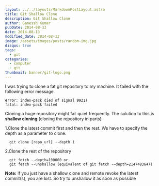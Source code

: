 ```yaml
---
layout: ../../layouts/MarkdownPostLayout.astro
title: Git Shallow Clone
description: Git Shallow Clone
author: Ganessh Kumar
pubDate: 2014-08-13
date: 2014-08-13
modified_date: 2014-08-13
image: /assets/images/posts/random-img.jpg
disqus: true
tags:
  - git
categories:
  - computer
  - git
thumbnail: banner/git-logo.png
---
```


I was trying to clone a fat git repository to my machine. It failed with the following error message.

```shell
error: index-pack died of signal 9921)  
fatal: index-pack failed
```

Cloning a huge repository might fail quiet frequently. The solution to this is **shallow cloning** (cloning the repository in parts)

1.Clone the latest commit first and then the rest. We have to specify the depth as a parameter to clone.

```shell
  git clone [repo_url] --depth 1
````

2.Clone the rest of the repository  

```shell
  git fetch --depth=100000 or
  git fetch --unshallow (equivalent of git fetch -–depth=2147483647)
```

**Note:** If you just have a shallow clone and remote revoke the latest commit(s), you are lost. So try to unshallow it as soon as possible